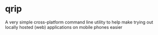 # qrip
A very simple cross-platform command line utility to help make trying out locally hosted (web) applications on mobile phones easier
